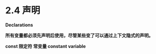 # 2.4 声明

**Declarations**

**所有变量都必须先声明后使用，尽管某些变了可以通过上下文隐式的声明。**

**const 限定符 常变量 constant variable**

<figure><img src="https://labspc.com/wp-content/uploads/2024/01/1705657897-word-image-286-1.png" alt=""><figcaption></figcaption></figure>
